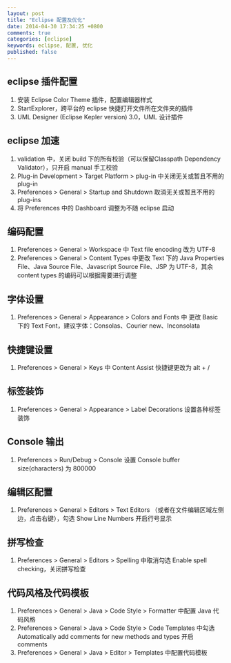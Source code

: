```yaml
---
layout: post
title: "Eclipse 配置及优化"
date: 2014-04-30 17:34:25 +0800
comments: true
categories: [eclipse]
keywords: eclipse, 配置, 优化
published: false
---
```


<!-- more -->


## eclipse 插件配置

1. 安装 Eclipse Color Theme 插件，配置编辑器样式
2. StartExplorer，跨平台的 eclipse 快捷打开文件所在文件夹的插件
3. UML Designer (Eclipse Kepler version) 3.0，UML 设计插件

## eclipse 加速

1. validation 中，关闭 build 下的所有校验（可以保留Classpath Dependency Validator），只开启 manual 手工校验
2. Plug-in Development > Target Platform > plug-in 中关闭无关或暂且不用的 plug-in
3. Preferences > General > Startup and Shutdown 取消无关或暂且不用的 plug-ins
4. 将 Preferences 中的 Dashboard 调整为不随 eclipse 启动

## 编码配置

1. Preferences > General > Workspace 中 Text file encoding 改为 UTF-8
2. Preferences > General > Content Types 中更改 Text 下的 Java Properties File、Java Source File、Javascript Source File、JSP 为 UTF-8，其余 content types 的编码可以根据需要进行调整


## 字体设置

1. Preferences > General > Appearance > Colors and Fonts 中 更改 Basic 下的 Text Font，建议字体：Consolas、Courier new、Inconsolata

## 快捷键设置

1. Preferences > General > Keys 中 Content Assist 快捷键更改为 alt + /

## 标签装饰

1. Preferences > General > Appearance > Label Decorations 设置各种标签装饰

## Console 输出

1. Preferences > Run/Debug > Console 设置 Console buffer size(characters) 为 800000

## 编辑区配置

1. Preferences > General > Editors > Text Editors （或者在文件编辑区域左侧边，点击右键），勾选 Show Line Numbers 开启行号显示

## 拼写检查

1. Preferences > General > Editors > Spelling 中取消勾选 Enable spell checking，关闭拼写检查

## 代码风格及代码模板

1. Preferences > General > Java > Code Style > Formatter 中配置 Java 代码风格
2. Preferences > General > Java > Code Style > Code Templates 中勾选 Automatically add comments for new methods and types 开启 comments
3. Preferences > General > Java > Editor > Templates 中配置代码模板
